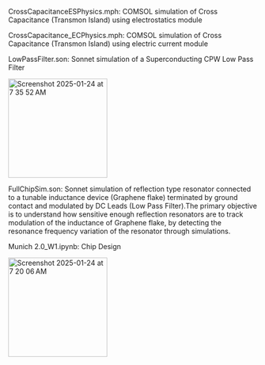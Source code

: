 CrossCapacitanceESPhysics.mph: COMSOL simulation of Cross Capacitance (Transmon Island) using electrostatics module

CrossCapacitance_ECPhysics.mph: COMSOL simulation of Cross Capacitance (Transmon Island) using electric current module

LowPassFilter.son: Sonnet simulation of a Superconducting CPW Low Pass Filter

<img width="200" alt="Screenshot 2025-01-24 at 7 35 52 AM" src="https://github.com/user-attachments/assets/9d0d0460-e213-48b3-a6f9-8724cb214e61" />

FullChipSim.son: Sonnet simulation of reflection type resonator connected to a tunable inductance device (Graphene flake) terminated by ground contact and modulated by DC Leads (Low Pass Filter).The primary objective is to understand how sensitive enough reflection resonators are to track modulation of the inductance of Graphene flake, by detecting the resonance frequency variation of the resonator through simulations.

Munich 2.0_W1.ipynb: Chip Design

<img width="200" alt="Screenshot 2025-01-24 at 7 20 06 AM" src="https://github.com/user-attachments/assets/5dd182ca-0c4c-4355-bf27-6eea7d3ffb39" />
